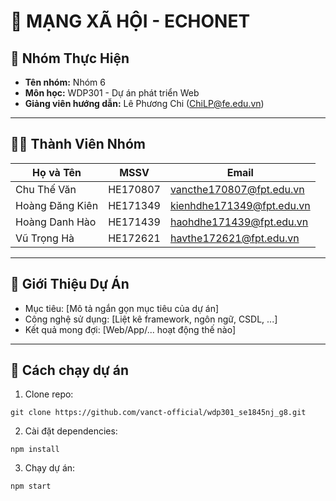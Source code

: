 # 📌 MẠNG XÃ HỘI - ECHONET

## 👥 Nhóm Thực Hiện
- **Tên nhóm:** Nhóm 6
- **Môn học:** WDP301 - Dự án phát triển Web
- **Giảng viên hướng dẫn:** Lê Phương Chi (ChiLP@fe.edu.vn) 

---

## 👨‍💻 Thành Viên Nhóm

| Họ và Tên       | MSSV      | Email                  |
|-----------------|-----------|------------------------|
| Chu Thế Văn    | HE170807 | vancthe170807@fpt.edu.vn |
| Hoàng Đăng Kiên      | HE171349 | kienhdhe171349@fpt.edu.vn   |
| Hoàng Danh Hào        | HE171439 | haohdhe171439@fpt.edu.vn     |
| Vũ Trọng Hà      | HE172621 | havthe172621@fpt.edu.vn   |

---

## 📖 Giới Thiệu Dự Án
- Mục tiêu: [Mô tả ngắn gọn mục tiêu của dự án]  
- Công nghệ sử dụng: [Liệt kê framework, ngôn ngữ, CSDL, ...]  
- Kết quả mong đợi: [Web/App/... hoạt động thế nào]  

---

## 🚀 Cách chạy dự án
   1. Clone repo:
   ```
   git clone https://github.com/vanct-official/wdp301_se1845nj_g8.git
   ```
   2. Cài đặt dependencies:
   ```
   npm install
   ```
   3. Chạy dự án:
   ```
   npm start
   ```
